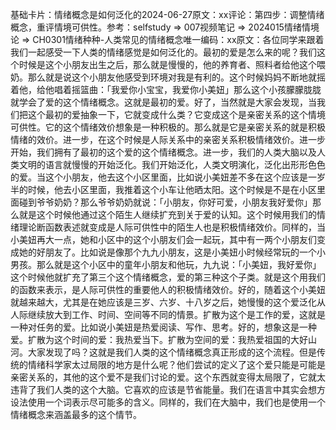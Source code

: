 

基础卡片：情绪概念是如何泛化的2024-06-27原文：xx评论：第四步：调整情绪概念，重评情境可供性。参考：selfstudy => 007视频笔记 => 2024015情绪情境论 => CH0301情绪种种-人类常见的情绪概念唯一编码：xx原文：各位同学来跟着我们一起感受一下人类的情绪感觉是如何泛化的。最初的爱是怎么来的呢？我们这个时候是这个小朋友出生之后，那么就是慢慢的，他的养育者、照料者给他这个喂奶。那么就是说这个小朋友他感受到环境对我是有利的。这个时候妈妈不断地就摇着他，给他唱着摇篮曲：「我爱你小宝宝，我爱你小美妞」那么这个小孩朦朦胧胧就学会了爱的这个情绪概念。这就是最初的爱。好了，当然就是大家会发现，当我们把这个最初的爱抽象一下，它就变成什么类？它变成这个是亲密关系的这个情境可供性。它的这个情绪效价想象是一种积极的。那么就是它是亲密关系的就是积极情绪的效价。进一步，在这个时候是人际关系中的亲密关系积极情绪效价。进一步开始，我们拥有了最初的这个爱的这个情绪概念。进一步，我们的人类大脑以及人类文明的语言就慢慢的开始泛化。我们开始泛化，人类文明演化，泛化出形形色色的爱。当这个小朋友，他去这个小区里面，比如说小美妞差不多在这个应该是一岁半的时候，他去小区里面，我推着这个小车让他晒太阳。这个时候是不是在小区里面碰到爷爷奶奶？那么爷爷奶奶就说：「小朋友，你好可爱，小朋友我好爱你」那么就是这个时候他通过这个陌生人继续扩充到关于爱的认知。这个时候用我们的情绪理论断函数表述就变成是人际可供性中的陌生人也是积极情绪效价。同样的，当小美妞再大一点，她和小区中的这个小朋友们会一起玩，其中有一两个小朋友们变成她的好朋友了。比如说是像那个九九小朋友，这是小美妞小时候经常玩的一个小男孩。那么就是这个小区中的童年小朋友和他玩，九九说：「小美妞，我好爱你」这个时候他就扩充了第三个这个情绪概念，爱的第三种这个子类。就是这个用我们的函数来表示，是人际可供性的重要他人的积极情绪效价。好的，随着这个小美妞就越来越大，尤其是在她应该是三岁、六岁、十八岁之后，她慢慢的这个爱泛化从人际继续放大到工作、时间、空间等不同的情景。扩散为这个是工作的爱，这就是一种对任务的爱。比如说小美妞是热爱阅读、写作、思考。好的，想象这是一种爱。扩散为这个时间的爱：我热爱当下。扩散为空间的爱：我热爱祖国的大好山河。大家发现了吗？这就是我们人类的这个情绪概念真正形成的这个流程。但是传统的情绪科学家太过局限的地方是什么呢？他们尝试的定义了这个爱只能是可能是亲密关系的，其他的这个爱不是我们讨论的爱。这个东西就变得太局限了，它就太违背了我们人类的这个大脑。它喜欢的应该是节省能量。我们在语言中其实会想方设法使用一个词表示尽可能多的含义。同样的，我们在大脑中，我们也是使用一个情绪概念来涵盖最多的这个情节。